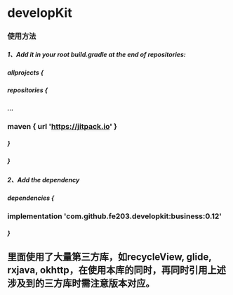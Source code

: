 # developKit

### 使用方法
##### 1、Add it in your root build.gradle at the end of repositories:
##### allprojects {
##### 		repositories {
##### 			...
### 			maven { url 'https://jitpack.io' }
##### 		}
##### 	}
  
##### 2、Add the dependency
##### dependencies {
### 	        implementation 'com.github.fe203.developkit:business:0.12'
##### 	}

## 里面使用了大量第三方库，如recycleView, glide, rxjava, okhttp，在使用本库的同时，再同时引用上述涉及到的三方库时需注意版本对应。
